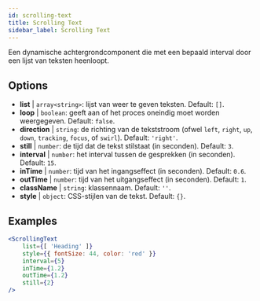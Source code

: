 ```yaml
---
id: scrolling-text
title: Scrolling Text
sidebar_label: Scrolling Text
---
```


Een dynamische achtergrondcomponent die met een bepaald interval door een lijst van teksten heenloopt.

## Options

* __list__ | `array<string>`: lijst van weer te geven teksten. Default: `[]`.
* __loop__ | `boolean`: geeft aan of het proces oneindig moet worden weergegeven. Default: `false`.
* __direction__ | `string`: de richting van de tekststroom (ofwel `left`, `right`, `up`, `down`, `tracking`, `focus`, of `swirl`). Default: `'right'`.
* __still__ | `number`: de tijd dat de tekst stilstaat (in seconden). Default: `3`.
* __interval__ | `number`: het interval tussen de gesprekken (in seconden). Default: `15`.
* __inTime__ | `number`: tijd van het ingangseffect (in seconden). Default: `0.6`.
* __outTime__ | `number`: tijd van het uitgangseffect (in seconden). Default: `1`.
* __className__ | `string`: klassennaam. Default: `''`.
* __style__ | `object`: CSS-stijlen van de tekst. Default: `{}`.


## Examples

```jsx live
<ScrollingText
    list={[ 'Heading' ]}
    style={{ fontSize: 44, color: 'red' }}
    interval={5}
    inTime={1.2}
    outTime={1.2}
    still={2}
/>
```



